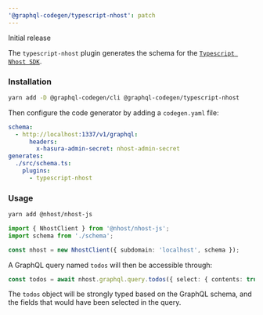 ```yaml
---
'@graphql-codegen/typescript-nhost': patch
---
```


Initial release

The `typescript-nhost` plugin generates the schema for the [`Typescript Nhost SDK`](https://docs.nhost.io/reference/javascript).

### Installation

```sh
yarn add -D @graphql-codegen/cli @graphql-codegen/typescript-nhost
```

Then configure the code generator by adding a `codegen.yaml` file:

```yaml filename="codegen.yaml"
schema:
  - http://localhost:1337/v1/graphql:
      headers:
        x-hasura-admin-secret: nhost-admin-secret
generates:
  ./src/schema.ts:
    plugins:
      - typescript-nhost
```

### Usage

```sh
yarn add @nhost/nhost-js
```

```ts filename="src/main.ts"
import { NhostClient } from '@nhost/nhost-js';
import schema from './schema';

const nhost = new NhostClient({ subdomain: 'localhost', schema });
```

A GraphQL query named `todos` will then be accessible through:

```ts
const todos = await nhost.graphql.query.todos({ select: { contents: true } });
```

The `todos` object will be strongly typed based on the GraphQL schema, and the fields that would have been selected in the query.
